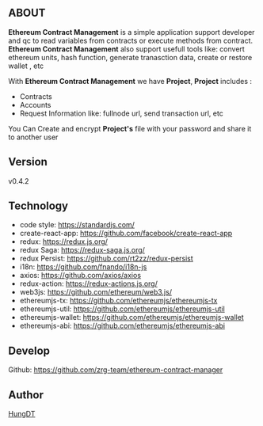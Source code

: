 ## ABOUT

**Ethereum Contract Management** is a simple application support developer and qc to read variables from contracts or execute methods from contract. **Ethereum Contract Management** also support usefull tools like: convert ethereum units, hash function, generate tranasction data, create or restore wallet , etc

With **Ethereum Contract Management** we have **Project**, **Project** includes :

  * Contracts
  * Accounts
  * Request Information like: fullnode url, send transaction url, etc

You Can Create and encrypt **Project's** file with your password and share it to another user

## Version

  v0.4.2
  
## Technology

  * code style: https://standardjs.com/
  * create-react-app: https://github.com/facebook/create-react-app
  * redux: https://redux.js.org/
  * redux Saga: https://redux-saga.js.org/
  * redux Persist: https://github.com/rt2zz/redux-persist
  * i18n: https://github.com/fnando/i18n-js
  * axios: https://github.com/axios/axios
  * redux-action: https://redux-actions.js.org/
  * web3js: https://github.com/ethereum/web3.js/
  * ethereumjs-tx: https://github.com/ethereumjs/ethereumjs-tx
  * ethereumjs-util: https://github.com/ethereumjs/ethereumjs-util
  * ethereumjs-wallet: https://github.com/ethereumjs/ethereumjs-wallet
  * ethereumjs-abi: https://github.com/ethereumjs/ethereumjs-abi

## Develop
  Github: https://github.com/zrg-team/ethereum-contract-manager
## Author

  [HungDT](https://zrg-team.github.io/store/)

